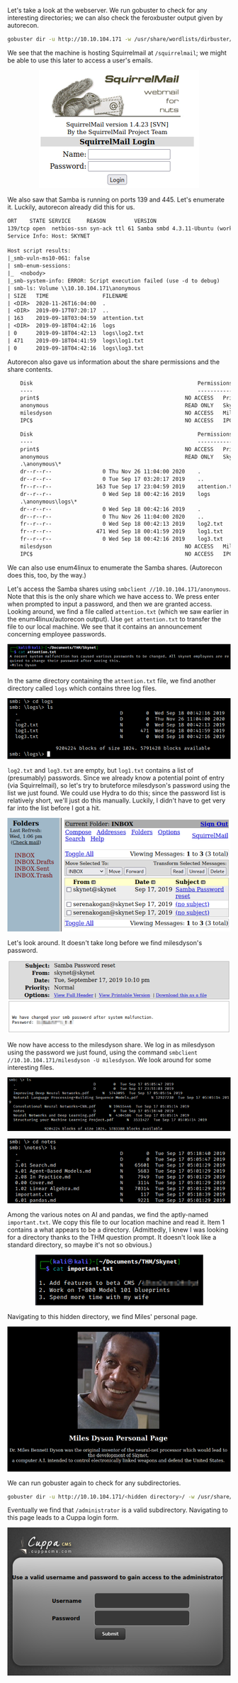 Let's take a look at the webserver. We run gobuster to check for any interesting directories; we can also check the feroxbuster output given by autorecon.

```bash
gobuster dir -u http://10.10.104.171 -w /usr/share/wordlists/dirbuster/directory-list-2.3-medium.txt -o /home/kali/Documents/THM/Skynet/gobuster.txt -x .php,.txt,.html
```

We see that the machine is hosting Squirrelmail at `/squirrelmail`; we might be able to use this later to access a user's emails.

<center>

![1b14df4dcf59de842b8a36581a8dc679.png](/Skynet/_resources/1b14df4dcf59de842b8a36581a8dc679.png)

</center>

We also saw that Samba is running on ports 139 and 445. Let's enumerate it. Luckily, autorecon already did this for us.

```txt
ORT    STATE SERVICE     REASON         VERSION
139/tcp open  netbios-ssn syn-ack ttl 61 Samba smbd 4.3.11-Ubuntu (workgroup: WORKGROUP)
Service Info: Host: SKYNET

Host script results:
|_smb-vuln-ms10-061: false
| smb-enum-sessions: 
|_  <nobody>
|_smb-system-info: ERROR: Script execution failed (use -d to debug)
| smb-ls: Volume \\10.10.104.171\anonymous
| SIZE   TIME                 FILENAME
| <DIR>  2020-11-26T16:04:00  .
| <DIR>  2019-09-17T07:20:17  ..
| 163    2019-09-18T03:04:59  attention.txt
| <DIR>  2019-09-18T04:42:16  logs
| 0      2019-09-18T04:42:13  logs\log2.txt
| 471    2019-09-18T04:41:59  logs\log1.txt
| 0      2019-09-18T04:42:16  logs\log3.txt
```

Autorecon also gave us information about the share permissions and the share contents.

```txt
	Disk                                                  	Permissions	Comment
	----                                                  	-----------	-------
	print$                                            	NO ACCESS	Printer Drivers
	anonymous                                         	READ ONLY	Skynet Anonymous Share
	milesdyson                                        	NO ACCESS	Miles Dyson Personal Share
	IPC$                                              	NO ACCESS	IPC Service (skynet server (Samba, Ubuntu))
```

```txt
	Disk                                                  	Permissions	Comment
	----                                                  	-----------	-------
	print$                                            	NO ACCESS	Printer Drivers
	anonymous                                         	READ ONLY	Skynet Anonymous Share
	.\anonymous\*
	dr--r--r--                0 Thu Nov 26 11:04:00 2020	.
	dr--r--r--                0 Tue Sep 17 03:20:17 2019	..
	fr--r--r--              163 Tue Sep 17 23:04:59 2019	attention.txt
	dr--r--r--                0 Wed Sep 18 00:42:16 2019	logs
	.\anonymous\logs\*
	dr--r--r--                0 Wed Sep 18 00:42:16 2019	.
	dr--r--r--                0 Thu Nov 26 11:04:00 2020	..
	fr--r--r--                0 Wed Sep 18 00:42:13 2019	log2.txt
	fr--r--r--              471 Wed Sep 18 00:41:59 2019	log1.txt
	fr--r--r--                0 Wed Sep 18 00:42:16 2019	log3.txt
	milesdyson                                        	NO ACCESS	Miles Dyson Personal Share
	IPC$                                              	NO ACCESS	IPC Service (skynet server (Samba, Ubuntu))
```

We can also use enum4linux to enumerate the Samba shares. (Autorecon does this, too, by the way.)

Let's access the Samba shares using `smbclient //10.10.104.171/anonymous`. Note that this is the only share which we have access to. We press enter when prompted to input a password, and then we are granted access. Looking around, we find a file called `attention.txt` (which we saw earlier in the enum4linux/autorecon output). Use `get attention.txt` to transfer the file to our local machine. We see that it contains an announcement concerning employee passwords.

<center>

![2d8ca1999c93a2dcaa1a2aceb815d4eb.png](/Skynet/_resources/2d8ca1999c93a2dcaa1a2aceb815d4eb.png)

</center>

In the same directory containing the `attention.txt` file, we find another directory called `logs` which contains three log files.

<center>

![7f55dcc4f282c841915286f36393fffa.png](/Skynet/_resources/7f55dcc4f282c841915286f36393fffa.png)

</center>

`log2.txt` and `log3.txt` are empty, but `log1.txt` contains a list of (presumably) passwords. Since we already know a potential point of entry (via Squirrelmail), so let's try to bruteforce milesdyson's password using the list we just found. We could use Hydra to do this; since the password list is relatively short, we'll just do this manually. Luckily, I didn't have to get very far into the list before I got a hit.

<center>

![912fe309cec3cd634b655fb75bb27594.png](/Skynet/_resources/912fe309cec3cd634b655fb75bb27594.png)

</center>

Let's look around. It doesn't take long before we find milesdyson's password.

<center>

![16a7c62d4f22fd5ae4e4c90f8262470b.png](/Skynet/_resources/16a7c62d4f22fd5ae4e4c90f8262470b.png)

</center>

We now have access to the milesdyson share. We log in as milesdyson using the password we just found, using the command `smbclient //10.10.104.171/milesdyson -U milesdyson`. We look around for some interesting files.

<center>

![1e923d703bb3ab21b7f2b7f9def09882.png](/Skynet/_resources/1e923d703bb3ab21b7f2b7f9def09882.png)

![e48e982ec44ff98c798394186b21c546.png](/Skynet/_resources/e48e982ec44ff98c798394186b21c546.png)

</center>

Among the various notes on AI and pandas, we find the aptly-named `important.txt`. We copy this file to our location machine and read it. Item 1 contains a what appears to be a directory. (Admittedly, I knew I was looking for a directory thanks to the THM question prompt. It doesn't look like a standard directory, so maybe it's not so obvious.)

<center>

![c3b68ae0b09efa332f46e132680b23a4.png](/Skynet/_resources/c3b68ae0b09efa332f46e132680b23a4.png)

</center>

Navigating to this hidden directory, we find Miles' personal page.

<center>

![cb3142c091b6dcef0fb486692ba41005.png](/Skynet/_resources/cb3142c091b6dcef0fb486692ba41005.png)

</center>

We can run gobuster again to check for any subdirectories.
```bash
gobuster dir -u http://10.10.104.171/<hidden directory>/ -w /usr/share/wordlists/dirbuster/directory-list-2.3-medium.txt
```

Eventually we find that `/administrator` is a valid subdirectory. Navigating to this page leads to a Cuppa login form.

<center>

![595a787c143a76469032bd42891a427a.png](/Skynet/_resources/595a787c143a76469032bd42891a427a.png)

</center>